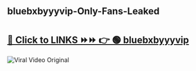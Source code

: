 
 ## bluebxbyyyvip-Only-Fans-Leaked

# <h2><a href="https://clipsfans.com/bluebxbyyyvip&ref=git">🔗 Click to LINKS ⏩⏩ 👉 🟢 bluebxbyyyvip </a></h2>

<a href="https://clipsfans.com/bluebxbyyyvip&ref=git" rel="nofollow" data-target="animated-image.originalLink"><img src="https://i.ibb.co.com/xMMVF88/686577567.gif" alt="Viral Video Original" style="max-width: 100%; display: inline-block;" data-target="animated-image.originalImage"></a>
